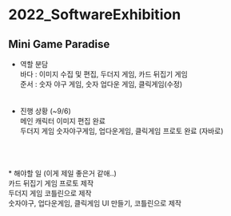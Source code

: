 # 2022_SoftwareExhibition
## Mini Game Paradise
* 역할 분담 <br>
바다 : 이미지 수집 및 편집, 두더지 게임, 카드 뒤집기 게임 <br>
준서 : 숫자 야구 게임, 숫자 업다운 게임, 클릭게임(수정) <br>
<br></br>
* 진행 상황 (~9/6) <br>
메인 캐릭터 이미지 편집 완료<br>
두더지 게임 숫자야구게임, 업다운게임, 클릭게임 프로토 완료 (자바로) <br>


<br>
<br></br>
* 해야할 일 (이게 제일 좋은거 같애..)<br>
카드 뒤집기 게임 프로토 제작<br>
두더지 게임 코틀린으로 제작<br>
숫자야구, 업다운게임, 클릭게임 UI 만들기, 코틀린으로 제작


